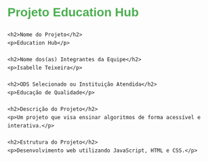<!DOCTYPE html>
<html lang="pt-BR">
<head>
    <meta charset="UTF-8">
    <meta name="viewport" content="width=device-width, initial-scale=1.0">
    <title>README - Education Hub</title>
    <style>
        body { font-family: Arial, sans-serif; margin: 20px; line-height: 1.6; }
        h1 { color: #4CAF50; }
        h2 { color: #333; }
    </style>
</head>
<body>
    <h1>Projeto Education Hub</h1>
    
    <h2>Nome do Projeto</h2>
    <p>Education Hub</p>
    
    <h2>Nome dos(as) Integrantes da Equipe</h2>
    <p>Isabelle Teixeira</p>
    
    <h2>ODS Selecionado ou Instituição Atendida</h2>
    <p>Educação de Qualidade</p>
    
    <h2>Descrição do Projeto</h2>
    <p>Um projeto que visa ensinar algoritmos de forma acessível e interativa.</p>
    
    <h2>Estrutura do Projeto</h2>
    <p>Desenvolvimento web utilizando JavaScript, HTML e CSS.</p>
</body>
</html>
